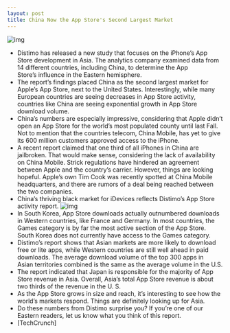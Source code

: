 ```yaml
---
layout: post
title: China Now the App Store's Second Largest Market
---
```

![img](http://media.idownloadblog.com/wp-content/uploads/2011/06/Asian-App-Store-Downloads.png)
* Distimo has released a new study that focuses on the iPhone’s App Store development in Asia. The analytics company examined data from 14 different countries, including China, to determine the App Store’s influence in the Eastern hemisphere.
* The report’s findings placed China as the second largest market for Apple’s App Store, next to the United States. Interestingly, while many European countries are seeing decreases in App Store activity, countries like China are seeing exponential growth in App Store download volume.
* China’s numbers are especially impressive, considering that Apple didn’t open an App Store for the world’s most populated county until last Fall. Not to mention that the countries telecom, China Mobile, has yet to give its 600 million customers approved access to the iPhone.
* A recent report claimed that one third of all iPhones in China are jailbroken. That would make sense, considering the lack of availability on China Mobile. Strick regulations have hindered an agreement between Apple and the country’s carrier. However, things are looking hopeful. Apple’s own Tim Cook was recently spotted at China Mobile headquarters, and there are rumors of a deal being reached between the two companies.
* China’s thriving black market for iDevices reflects Distimo’s App Store activity report.
![img](http://media.idownloadblog.com/wp-content/uploads/2011/06/distimo-world-App-Store-downloads-e1308848949278.png)
* In South Korea, App Store downloads actually outnumbered downloads in Western countries, like France and Germany. In most countries, the Games category is by far the most active section of the App Store. South Korea does not currently have access to the Games category.
* Distimo’s report shows that Asian markets are more likely to download free or lite apps, while Western countries are still well ahead in paid downloads. The average download volume of the top 300 apps in Asian territories combined is the same as the average volume in the U.S.
* The report indicated that Japan is responsible for the majority of App Store revenue in Asia. Overall, Asia’s total App Store revenue is about two thirds of the revenue in the U. S.
* As the App Store grows in size and reach, it’s interesting to see how the world’s markets respond. Things are definitely looking up for Asia.
* Do these numbers from Distimo surprise you? If you’re one of our Eastern readers, let us know what you think of this report.
* [TechCrunch]

